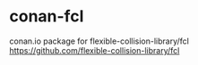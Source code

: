# conan-fcl
conan.io package for flexible-collision-library/fcl https://github.com/flexible-collision-library/fcl
